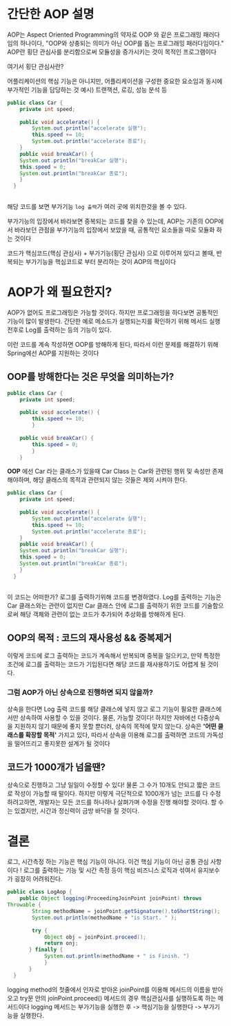 # 간단한 AOP 설명
AOP는 Aspect Oriented Programming의 약자로 OOP 와 같은 프로그래밍 
패러다임의 하나이다,
"OOP와 상충되는 의미가 아닌 OOP를 돕는 프로그래밍 패러다임이다."
AOP란 횡단 관심사를 분리함으로써 모듈성을 증가시키는 것이 목적인 
프로그램이다

여기서 횡단 관심사란?

어플리케이션의 핵심 기능은 아니지만, 어플리케이션을 구성한 중요한 요소임과 
동시에 부가적인 기능을 담당하는 것
예시) 트랜잭션, 로깅, 성능 분석 등

```java
public class Car {
	private int speed;
    
	public void accelerate() {
		System.out.println("accelerate 실행");
	    this.speed += 10;
    	System.out.println("accelerate 종료");
    }
    public void breakCar() {
    System.out.println("breakCar 실행");
    this.speed = 0;
    System.out.println("breakCar 종료");
    }
  }  
    
```
해당 코드를 보면 부가기능 <code>log 출력</code>가 여러 곳에 위치한것을 볼 
수 있다.

부가기능의 입장에서 바라보면 중복되는 코드를 찾을 수 있는데, AOP는 기존의 
OOP에서 바라보던 관점을 부가기능의 입장에서 보았을 때, 공통적인 요소들을 
따로 모듈화 하는 것이다

코드가 핵심코드(핵심 관심사) + 부가기능(횡단 관심사) 으로 이루어져 있다고 
볼때, 반복되는 부가기능을 핵심코드로 부터 분리하는 것이 AOP의 핵심이다

# AOP가 왜 필요한지?
AOP가 없어도 프로그래밍은 가능할 것이다.
하지만 프로그래밍을 하다보면 공통적인 기능이 많이 발생한다.
간단한 예로 메소드가 실행되는지를 확인하기 위해 메서드 실행 전후로 Log를 
출력하는 등의 기능이 있다.

이런 코드를 계속 작성하면 OOP를 방해하게 된다, 따라서 이런 문제를 해결하기 
위해 Spring에선 AOP를 지원하는 것이다

## OOP를 방해한다는 것은 무엇을 의미하는가?

```java
public class Car {
	private int speed;
    
    public void accelerate() {
    	this.speed += 10;
        }
        
    public void breakCar() {
    	this.speed = 0;
        }
    }
```    

**OOP** 에선 Car 라는 클래스가 있을때 Car Class 는 Car와 관련된 행위 및 
속성만 존재해야하며, 해당 클래스의 목적과 관련되지 않는 것들은 제외 시켜야 
한다.

```java
public class Car {
	private int speed;
    
	public void accelerate() {
		System.out.println("accelerate 실행");
	    this.speed += 10;
    	System.out.println("accelerate 종료");
    }
    public void breakCar() {
    System.out.println("breakCar 실행");
    this.speed = 0;
    System.out.println("breakCar 종료");
    }
  }  
    
```
이 코드는 어떠한가? 로그를 출력하기위해 코드를 변경하였다.
Log를 출력하는 기능은 Car 클래스와는 관련이 없지만 Car 클래스 안에 로그를 
출력하기 위한 코드를 기술함으로써 해당 객체와 관련이 없는 코드가 추가되어 
추상화를 방해하게 된다.

## OOP의 목적 : 코드의 재사용성 && 중복제거
이렇게 코드에 로그 출력하는 코드가 계속해서 반복되며 중복을 일으키고, 만약 
특정한 조건에 로그를 출력하는 코드가 기입된다면 해당 코드를 재사용하기도 
어렵게 될 것이다.

### 그럼 AOP가 아닌 상속으로 진행하면 되지 않을까?

상속을 한다면 Log 출력 코드를 해당 클래스에 넣지 않고 로그 기능이 필요한 
클래스에서만 상속하여 사용할 수 있을 것이다.
물론, 가능할 것이다!
하지만 자바에선 다중상속을 지원하지 않기 때문에 좋지 못할 뿐더러, 상속의 
목적에 맞지 않는다.
상속은 **'어떤 클래스를 확장할 목적'** 가지고 있다, 따라서 상속을 이용해 
로그를 출력하면 코드의 가독성을 떨어뜨리고 좋지못한 설계가 될 것이다

## 코드가 1000개가 넘을땐?
상속으로 진행하고 그냥 일일이 수정할 수 있다!
물론 그 수가 10개도 안되고 짧은 코드로 작성이 가능할 때 말이다.
하지만 이렇게 극단적으로 1000개가 넘는 코드를 다 수정하려고하면, 개발자는 
모든 코드를 하나하나 살펴가며 수정을 진행 해야할 것이다.
할 수는 있겠지만, 시간과 정신력이 금방 바닥을 칠 것이다.

# 결론
로그, 시간측정 하는 기능은 핵심 기능이 아니다.
이건 핵심 기능이 아닌 공통 관심 사항이다 !
로그를 출력하는 기능 및 시간 측정 등이 핵심 비즈니스 로직과 섞여서 
유지보수가 굉장히 어려워진다.

```java
public class LogAop {
	public Object logging(ProceedingJoinPoint joinPoint) throws 
Throwable {
    	String methodName = joinPoint.getSignature().toShortString();
        System.out.println(methodName + "is Start. " );
        
        try {
        	Object obj = joinPoint.proceed();
            return onj;
       } finally {
       		System.out.println(methodName + " is Finish. ")
            }
       }
  }     
```
logging method의 첫줄에서 인자로 받아온 joinPoint를 이용해 메서드의 이름을 
받아오고
try문 안의 joinPoint.proceed() 메서드의 경우 핵심관심사를 실행하도록 하는 
메서드이다
logging 메서드는 부가기능을 실행한 후 -> 핵심기능을 실행한다 -> 부가기능을 
실행한다.

